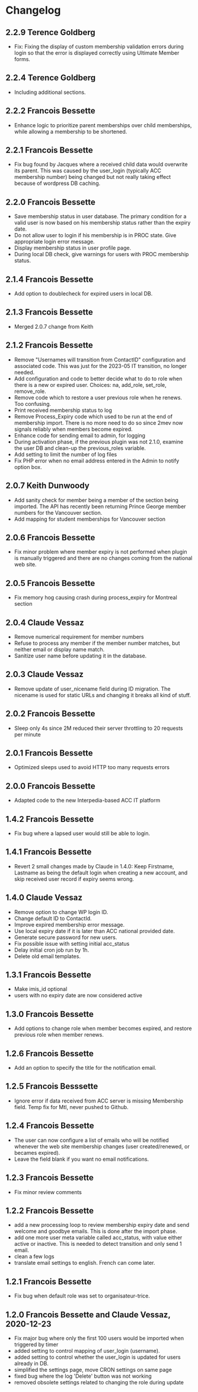 # Changelog

## 2.2.9 Terence Goldberg
- Fix: Fixing the display of custom membership validation errors during login so that the error is displayed correctly using Ultimate Member forms. 

## 2.2.4 Terence Goldberg
- Including additional sections.

## 2.2.2 Francois Bessette
- Enhance logic to prioritize parent memberships over child memberships,
  while allowing a membership to be shortened.

## 2.2.1 Francois Bessette
- Fix bug found by Jacques where a received child data would overwrite its
  parent. This was caused by the user_login (typically ACC membership number)
  being changed but not really taking effect because of wordpress DB caching.

## 2.2.0 Francois Bessette
- Save membership status in user database. The primary condition for a
  valid user is now based on his membership status rather than the expiry date.
- Do not allow user to login if his membership is in PROC state.
  Give appropriate login error message.
- Display membership status in user profile page.
- During local DB check, give warnings for users with PROC membership status.

## 2.1.4 Francois Bessette
- Add option to doublecheck for expired users in local DB.

## 2.1.3 Francois Bessette
- Merged 2.0.7 change from Keith

## 2.1.2 Francois Bessette

- Remove "Usernames will transition from ContactID" configuration and associated
  code. This was just for the 2023-05 IT transition, no longer needed.
- Add configuration and code to better decide what to do to role when there is
  a new or expired user. Choices: na, add_role, set_role, remove_role.
- Remove code which to restore a user previous role when he renews. Too confusing.
- Print received membership status to log
- Remove Process_Expiry code which used to be run at the end of membership import.
  There is no more need to do so since 2mev now signals reliably when members
  become expired.
- Enhance code for sending email to admin, for logging
- During activation phase, if the previous plugin was not 2.1.0, examine
  the user DB and clean-up the previous_roles variable.
- Add setting to limit the number of log files
- Fix PHP error when no email address entered in the Admin to notify option box.

## 2.0.7 Keith Dunwoody

- Add sanity check for member being a member of the section being imported.  The API has recently
  been returning Prince George member numbers for the Vancouver section.
- Add mapping for student memberships for Vancouver section

## 2.0.6 Francois Bessette

- Fix minor problem where member expiry is not performed when plugin is manually
  triggered and there are no changes coming from the national web site.

## 2.0.5 Francois Bessette

- Fix memory hog causing crash during process_expiry for Montreal section

## 2.0.4 Claude Vessaz

- Remove numerical requirement for member numbers
- Refuse to process any member if the member number matches, but neither email or display name match.
- Sanitize user name before updating it in the database.

## 2.0.3 Claude Vessaz

- Remove update of user_nicename field during ID migration. The nicename is used for static URLs and changing it breaks all kind of stuff.

## 2.0.2 Francois Bessette

- Sleep only 4s since 2M reduced their server throttling to 20 requests per minute

## 2.0.1 Francois Bessette

- Optimized sleeps used to avoid HTTP too many requests errors

## 2.0.0 Francois Bessette

- Adapted code to the new Interpedia-based ACC IT platform

## 1.4.2 Francois Bessette

- Fix bug where a lapsed user would still be able to login.

## 1.4.1 Francois Bessette

- Revert 2 small changes made by Claude in 1.4.0: Keep Firstname, Lastname as being the default login when creating a new account, and skip received user record if expiry seems wrong.

## 1.4.0 Claude Vessaz

- Remove option to change WP login ID.
- Change default ID to ContactId.
- Improve expired membership error message.
- Use local expiry date if it is later than ACC national provided date.
- Generate secure password for new users.
- Fix possible issue with setting initial acc_status
- Delay initial cron job run by 1h.
- Delete old email templates.

## 1.3.1 Francois Bessette

- Make imis_id optional
- users with no expiry date are now considered active

## 1.3.0 Francois Bessette

- Add options to change role when member becomes expired, and restore previous role when member renews.

## 1.2.6 Francois Bessette

- Add an option to specify the title for the notification email.

## 1.2.5 Francois Besssette

- Ignore error if data received from ACC server is missing Membership field. Temp fix for Mtl, never pushed to Github.

## 1.2.4 Francois Bessette

- The user can now configure a list of emails who will be notified whenever the web site membership changes (user created/renewed, or becames expired).
- Leave the field blank if you want no email notifications.

## 1.2.3 Francois Bessette

- Fix minor review comments

## 1.2.2 Francois Bessette

- add a new processing loop to review membership expiry date and send welcome and goodbye emails. This is done after the import phase.
- add one more user meta variable called acc_status, with value either active or inactive. This is needed to detect transition and only send 1 email.
- clean a few logs
- translate email settings to english. French can come later.

## 1.2.1 Francois Bessette

- Fix bug when default role was set to organisateur-trice.

## 1.2.0 Francois Bessette and Claude Vessaz, 2020-12-23

- Fix major bug where only the first 100 users would be imported when triggered by timer
- added setting to control mapping of user_login (username).
- added setting to control whether the user_login is updated for users already in DB.
- simplified the settings page, move CRON settings on same page
- fixed bug where the log 'Delete' button was not working
- removed obsolete settings related to changing the role during update
